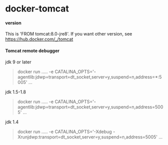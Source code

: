 # docker-tomcat

#### version
 This is 'FROM tomcat:8.0-jre8'. If you want other version, see https://hub.docker.com/_/tomcat

#### Tomcat remote debugger
 jdk 9 or later
 > docker run ..... -e CATALINA_OPTS='-agentlib:jdwp=transport=dt_socket,server=y,suspend=n,address=*:5005' ...
 
 jdk 1.5-1.8
 > docker run ..... -e CATALINA_OPTS='-agentlib:jdwp=transport=dt_socket,server=y,suspend=n,address=5005' ...

 jdk 1.4
 > docker run ..... -e CATALINA_OPTS='-Xdebug -Xrunjdwp:transport=dt_socket,server=y,suspend=n,address=5005' ...

